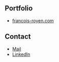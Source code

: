 <main>
  <section>
    <h2>Portfolio</h2>
    <ul>
      <li><a href="https://francois-royen.com/">francois-royen.com</a></li>
    </ul>
  </section>
  <section>
    <h2>Contact</h2>
    <ul>
      <li><a href="mailto:hello@francois-royen.com">Mail</a></li>
      <li><a href="https://www.linkedin.com/in/francois-royen/">LinkedIn</a></li>
    </ul>
  </section>
</main>
